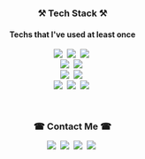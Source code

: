 <h3 align="center"> ⚒ Tech Stack ⚒ </h3>
<h4 align="center"> Techs that I've used at least once </h4>

<p align="center">
  <img src="https://img.shields.io/badge/Java-007396?style=flat-square&logo=Java&logoColor=white"/>&nbsp;
  <img src="https://img.shields.io/badge/Python-3766AB?style=flat-square&logo=Python&logoColor=white"/>&nbsp;
  <img src="https://img.shields.io/badge/JavaScript-F7DF1E?style=flat-square&logo=JavaScript&logoColor=white"/>&nbsp;
  <br>
  <img src="https://img.shields.io/badge/Django-092E20?style=flat-square&logo=Django&logoColor=white"/>&nbsp;
  <img src="https://img.shields.io/badge/Node.js-339933?style=flat-square&logo=Node.js&logoColor=white"/>&nbsp;
  <br>
  <img src="https://img.shields.io/badge/React-61DAFB?style=flat-square&logo=React&logoColor=white"/>&nbsp;
  <img src="https://img.shields.io/badge/CSS3-1572B6?style=flat-square&logo=CSS3&logoColor=white"/>&nbsp;
  <br>
  <img src="https://img.shields.io/badge/MySQL-4479A1?style=flat-square&logo=MySQL&logoColor=white"/>&nbsp;
  <img src="https://img.shields.io/badge/Amazon AWS-232F3E?style=flat-square&logo=Amazon-AWS&logoColor=white"/>&nbsp;
  <img src="https://img.shields.io/badge/Google Cloud-4285F4?style=flat-square&logo=Google-Cloud&logoColor=white"/>&nbsp;
</p>

<br>

<h3 align="center"> ☎ Contact Me ☎ </h3>

<p align="center">
  <a href="https://www.instagram.com/sss20_0/"><img src="https://img.shields.io/badge/Instagram-E4405F?style=flat-square&logo=Instagram&logoColor=white"/></a>&nbsp;
  <a href="https://www.facebook.com/seoyoungKim.sss20.0/"><img src="https://img.shields.io/badge/Facebook-1877F2?style=flat-square&logo=Facebook&logoColor=white"/></a>&nbsp;
  <a href="mailto:ksyt98@gmail.com"><img src="https://img.shields.io/badge/Gmail-D14836?style=flat-square&logo=Gmail&logoColor=white"/></a>&nbsp;
  <a href="https://www.linkedin.com/in/%EC%84%9C%EC%98%81-%EA%B9%80-388549190/"><img src="https://img.shields.io/badge/LinkedIn-0077B5?style=flat-square&logo=LinkedIn&logoColor=white"/></a>&nbsp;
</p>

<!--
**sss20young/sss20young** is a ✨ _special_ ✨ repository because its `README.md` (this file) appears on your GitHub profile.

Here are some ideas to get you started:

- 🔭 I’m currently working on ...
- 🌱 I’m currently learning ...
- 👯 I’m looking to collaborate on ...
- 🤔 I’m looking for help with ...
- 💬 Ask me about ...
- 📫 How to reach me: ...
- 😄 Pronouns: ...
- ⚡ Fun fact: ...
-->
